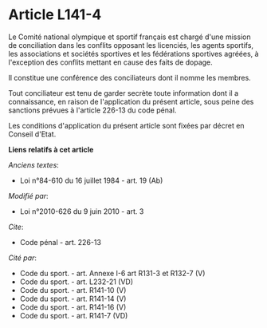 # Article L141-4

Le Comité national olympique et sportif français est chargé d'une mission de conciliation dans les conflits opposant les
licenciés, les agents sportifs, les associations et sociétés sportives et les fédérations sportives agréées, à l'exception
des conflits mettant en cause des faits de dopage. 

Il constitue une conférence des conciliateurs dont il nomme les membres. 

Tout conciliateur est tenu de garder secrète toute information dont il a connaissance, en raison de l'application du présent
article, sous peine des sanctions prévues à l'article 226-13 du code pénal. 

Les conditions d'application du présent article sont fixées par décret en Conseil d'Etat.

**Liens relatifs à cet article**

_Anciens textes_:

  - Loi n°84-610 du 16 juillet 1984 - art. 19 (Ab)

_Modifié par_:

  - Loi n°2010-626 du 9 juin 2010 - art. 3

_Cite_:

  - Code pénal - art. 226-13

_Cité par_:

  - Code du sport. - art. Annexe I-6 art R131-3 et R132-7 (V)
  - Code du sport. - art. L232-21 (VD)
  - Code du sport. - art. R141-10 (V)
  - Code du sport. - art. R141-14 (V)
  - Code du sport. - art. R141-16 (V)
  - Code du sport. - art. R141-7 (VD)
